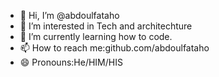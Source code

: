- 👋 Hi, I’m @abdoulfataho
- 👀 I’m interested in Tech and architechture
- 🌱 I’m currently learning how to code.
- 📫 How to reach me:github.com/abdoulfataho
- 😄 Pronouns:He/HIM/HIS


<!---
abdoulfataho/abdoulfataho is a ✨ special ✨ repository because its `README.md` (this file) appears on your GitHub profile.
You can click the Preview link to take a look at your changes.
--->
